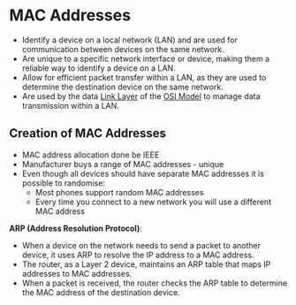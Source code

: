 # MAC Addresses
- Identify a device on a local network (LAN) and are used for communication between devices on the same network.
- Are unique to a specific network interface or device, making them a reliable way to identify a device on a LAN.
- Allow for efficient packet transfer within a LAN, as they are used to determine the destination device on the same network.
- Are used by the data [Link Layer](Layer%20-%20Link.md) of the [OSI Model](OSI%20Model.md) to manage data transmission within a LAN.

## Creation of MAC Addresses
- MAC address allocation done be IEEE
- Manufacturer buys a range of MAC addresses - unique
- Even though all devices should have separate MAC addresses it is possible to randomise:
	- Most phones support random MAC addresses
	- Every time you connect to a new network you will use a different MAC address

**ARP (Address Resolution Protocol)**: 
- When a device on the network needs to send a packet to another device, it uses ARP to resolve the IP address to a MAC address. 
- The router, as a Layer 2 device, maintains an ARP table that maps IP addresses to MAC addresses. 
- When a packet is received, the router checks the ARP table to determine the MAC address of the destination device.